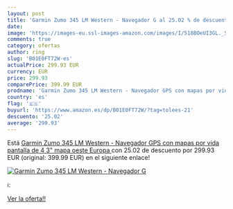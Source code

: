 ```yaml
---
layout: post
title: 'Garmin Zumo 345 LM Western - Navegador G al 25.02 % de descuento'
date: 
image: 'https://images-eu.ssl-images-amazon.com/images/I/518BOeUI3GL._SL200_.jpg'
comments: true
category: ofertas
author: ring
slug: 'B01E0FT72W-es'
actualPrice: 299.93 EUR
currency: EUR
price: 299.93
comparePrice: 399.99 EUR
prodname: 'Garmin Zumo 345 LM Western - Navegador GPS con mapas por vida  pantalla de 4 3"   mapa oeste Europa '
country: 'es'
flag: '🇪🇸'
buyurl: 'https://www.amazon.es/dp/B01E0FT72W/?tag=tolees-21'
descuento: '25.02'
average: '299.93'
---
```


Está [Garmin Zumo 345 LM Western - Navegador GPS con mapas por vida  pantalla de 4 3"   mapa oeste Europa ](https://www.amazon.es/dp/B01E0FT72W/?tag=tolees-21) con 25.02 de descuento por 299.93 EUR (original: 399.99 EUR) en el siguiente enlace!

[![Garmin Zumo 345 LM Western - Navegador G](https://images-eu.ssl-images-amazon.com/images/I/518BOeUI3GL._SL200_.jpg)](https://www.amazon.es/dp/B01E0FT72W/?tag=tolees-21)

ℹ️:


[Ver la oferta!!](https://www.amazon.es/dp/B01E0FT72W/?tag=tolees-21)
